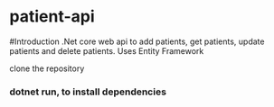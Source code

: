 # patient-api

#Introduction
.Net core web api to add patients, get patients, update patients and delete patients. Uses Entity Framework

clone the repository

### dotnet run, to install dependencies

